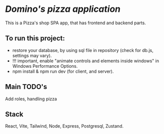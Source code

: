 # _Domino's pizza application_

This is a Pizza's shop SPA app, that has frontend and backend parts.

## To run this project:

- restore your database, by using sql file in repository (check for db.js, settings may vary).
- !!! important, enable "animate controls and elements inside windows" in Windows Performance Options.
- npm install & npm run dev (for client, and server).

## Main TODO's

Add roles, handling pizza

## Stack

React, Vite, Tailwind, Node, Express, Postgresql, Zustand.



